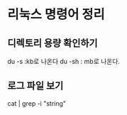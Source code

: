 # 리눅스 명령어 정리

## 디렉토리 용량 확인하기

du -s <dirname> :kb로 나온다
du -sh <dirname> : mb로 나온다. 

## 로그 파일 보기
  
cat <filename> | grep -i "string"
  
